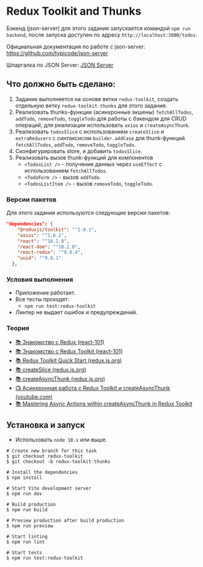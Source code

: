 # Redux Toolkit and Thunks

Бэкенд (json-server) для этого задания запускается командой `npm run backend`, после запуска доступен по адресу `http://localhost:3000/todos`.

Официальная документация по работе с json-server: https://github.com/typicode/json-server

Шпаргалка по JSON Server: [JSON Server](https://my-js.org/docs/cheatsheet/json-server/)

## Что должно быть сделано:

1. Задание выполняется на основе ветки `redux-toolkit`, создать отдельную ветку `redux-toolkit-thunks` для этого задания.
2. Реализовать thunks-функции (асинхронные экшены) `fetchAllTodos`, `addTodo`, `removeTodo`, `toggleTodo` для работы с бэкендом для CRUD операций, для реализации использовать `axios` и `createAsyncThunk`.
2. Реализовать `todosSlice` с использованием `createSlice` и `extraReducers` с синтаксисом `builder.addCase` для thunk-функций `fetchAllTodos`, `addTodo`, `removeTodo`, `toggleTodo`.
3. Сконфигурировать store, и добавить `todosSlice`.
4. Реализовать вызов thunk-функций для компонентов
    * `<TodosList />` - получение данных через `useEffect` с использованием `fetchAllTodos`.
    * `<TodoForm />` - вызов `addTodo`.
    * `<TodosListItem />` - вызов `removeTodo`, `toggleTodo`.

### Версии пакетов

Для этого задания используются следующие версии пакетов:

```json
"dependencies": {
    "@reduxjs/toolkit": "^2.0.1",
    "axios": "^1.6.2",
    "react": "^18.2.0",
    "react-dom": "^18.2.0",
    "react-redux": "^9.0.4",
    "uuid": "^9.0.1"
  },
  ```

### Условия выполнения

* Приложение работает.
* Все тесты проходят:
   - `npm run test:redux-toolkit`
* Линтер не выдает ошибок и предупреждений.

### Теория

* [📚 Знакомство с Redux (react-101)](https://github.com/shopot/react-101/tree/redux-base)
* [📚 Знакомство с Redux Toolkit (react-101)](https://github.com/shopot/react-101/tree/redux-toolkit-quick)
* [📚 Redux Toolkit Quick Start (redux.js.org)](https://redux-toolkit.js.org/tutorials/quick-start)
* [📚 createSlice (redux.js.org)](https://redux-toolkit.js.org/api/createSlice)
* [📚 createAsyncThunk (redux.js.org)](https://redux-toolkit.js.org/api/createAsyncThunk)
* [📺 Асинхронная работа с Redux Toolkit и createAsyncThunk (youtube.com)](https://www.youtube.com/watch?v=6RTbC8Acj1M)
* [📚 Mastering Async Actions within createAsyncThunk in Redux Toolkit](https://blog.stackademic.com/mastering-async-actions-within-createasyncthunk-in-redux-toolkit-382af0eaae57)

## Установка и запуск

- Использовать `node 18.x` или выше.

```shell
# Create new branch for this task
$ git checkout redux-toolkit
$ git checkout -b redux-toolkit-thunks

# Install the dependencies
$ npm install

# Start Vite development server
$ npm run dev

# Build production
$ npm run build

# Preview production after build production
$ npm run preview

# Start linting
$ npm run lint

# Start tests
$ npm run test:redux-toolkit
```
